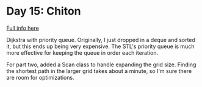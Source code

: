 # Day 15: Chiton

[Full info here](https://adventofcode.com/2021/day/15)

Dijkstra with priority queue. Originally, I just dropped in a deque and
sorted it, but this ends up being very expensive. The STL's priority 
queue is much more effective for keeping the queue in order each iteration.

For part two, added a Scan class to handle expanding the grid size. Finding
the shortest path in the larger grid takes about a minute, so I'm sure there
are room for optimizations. 
